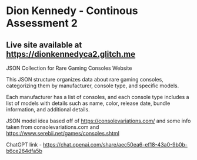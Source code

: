 # Dion Kennedy - Continous Assessment 2

## Live site available at https://dionkennedyca2.glitch.me

JSON Collection for Rare Gaming Consoles Website

This JSON structure organizes data about rare gaming consoles,
categorizing them by manufacturer, console type, and specific models.

Each manufacturer has a list of consoles, and each console type
includes a list of models with details such as name, color, release date,
bundle information, and additional details.

JSON model idea based off of https://consolevariations.com/ and some info taken from consolevariations.com and https://www.serebii.net/games/consoles.shtml

ChatGPT link - https://chat.openai.com/share/aec50ea6-ef18-43a0-9b0b-b6ce264dfa5b
